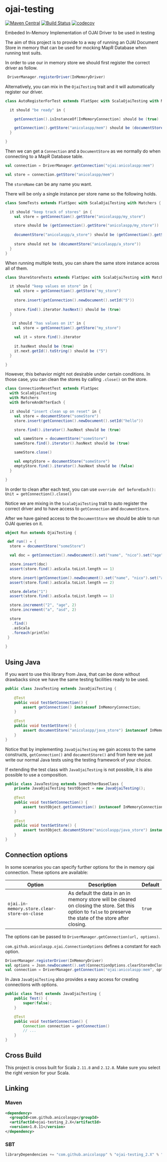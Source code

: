 # ojai-testing
[![Maven Central](https://maven-badges.herokuapp.com/maven-central/com.github.anicolaspp/ojai-testing_2.11/badge.svg)](https://maven-badges.herokuapp.com/maven-central/com.github.anicolaspp/ojai-testing_2.11)
[![Build Status](https://travis-ci.org/anicolaspp/ojai-testing.svg?branch=master)](https://travis-ci.org/anicolaspp/ojai-testing)
[![codecov](https://codecov.io/gh/anicolaspp/ojai-testing/branch/master/graph/badge.svg)](https://codecov.io/gh/anicolaspp/ojai-testing)

Embeded In-Memory Implementation of OJAI Driver to be used in testing

The aim of this project is to provide to a way of running an OJAI Document Store in memory that can be used for mocking 
MapR Database when running test suits.

In order to use our in memory store we should first register the correct driver as follow.

```scala
 DriverManager.registerDriver(InMemoryDriver)
```

Alternatively, you can mix in the `OjaiTesting` trait and it will automatically register our driver.

```scala
class AutoRegisterForTest extends FlatSpec with ScalaOjaiTesting with Matchers {

  it should "be ready" in {

    getConnection().isInstanceOf[InMemoryConnection] should be (true)

    getConnection().getStore("anicolaspp/mem") should be (documentStore("anicolaspp/mem"))
  }

}
```

Then we can get a `Connection` and a `DocumentStore` as we normally do when connecting to a MapR Database table.

```scala
val connection = DriverManager.getConnection("ojai:anicolaspp:mem")

val store = connection.getStore("anicolaspp/mem")
```
The `storeName` can be any name you want. 

There will be only a single instance per store name so the following holds.

```scala
class SomeTests extends FlatSpec with ScalaOjaiTesting with Matchers {

  it should "keep track of stores" in {
    val store = getConnection().getStore("anicolaspp/my_store")

    store should be (getConnection().getStore("anicolaspp/my_store"))
    
    documentStore("anicolaspp/a_store") should be (getConnection().getStore("anicolaspp/a_store"))
    
    store should not be (documentStore("anicolaspp/a_store"))
  }
}
```
When running multiple tests, you can share the same store instance across all of them. 

```scala
class ShareStoreTests extends FlatSpec with ScalaOjaiTesting with Matchers {

  it should "keep values on store" in {
    val store = getConnection().getStore("my_store")
 
    store.insert(getConnection().newDocument().setId("5"))
    
    store.find().iterator.hasNext() should be (true)
  }
  
   it should "has values on it" in {
    val store = getConnection().getStore("my_store")

    val it = store.find().iterator
    
    it.hasNext should be (true)
    it.next.getId().toString() should be ("5")
  }

}
```

However, this behavior might not desirable under certain conditions. In those case, you can clean the stores by calling `.close()` on the store.

```scala
class ConnectionResetTest extends FlatSpec
  with ScalaOjaiTesting
  with Matchers
  with BeforeAndAfterEach {

  it should "insert clean up on reset" in {
    val store = documentStore("someStore")
    store.insert(getConnection().newDocument().setId("hello"))

    store.find().iterator().hasNext should be (true)

    val sameStore = documentStore("someStore")
    sameStore.find().iterator().hasNext should be (true)

    sameStore.close()

    val emptyStore = documentStore("someStore")
    emptyStore.find().iterator().hasNext should be (false)
  }

}
```

In order to clean after each test, you can use `override def beforeEach(): Unit = getConnection().close()`


Notice we are mixing in the `ScalaOjaiTesting` trait to auto register the correct driver and to have access to 
`getConnection` and `documentStore`.

After we have gained access to the `DocumentStore` we should be able to run OJAI queries on it. 

```scala
object Run extends OjaiTesting {

 def run() = {
  store = documentStore("someStore")

  val doc = getConnection().newDocument().set("name", "nico").set("age", 30).set("_id", "1")

  store.insert(doc)
  assert(store.find().asScala.toList.length == 1)

  store.insert(getConnection().newDocument().set("name", "nico").set("age", 30).set("_id", "2"))
  assert(store.find().asScala.toList.length == 2)

  store.delete("1")
  assert(store.find().asScala.toList.length == 1)

  store.increment("2", "age", 2)
  store.increment("a", "asd", 2)

  store
   .find()
   .asScala
   .foreach(println)
 } 
 
}
```

## Using Java

If you want to use this library from Java, that can be done without drawbacks since we have the same testing facilities ready to be used. 

```java
public class JavaTesting extends JavaOjaiTesting {
    
    @Test
    public void testGetConnection() {
        assert getConnection() instanceof InMemoryConnection;
    }
    
    @Test
    public void testGetStore() {
        assert documentStore("anicolaspp/java_store") instanceof InMemoryStore;
    }
}
```

Notice that by implementing `JavaOjaiTesting` we gain access to the same constructs, `getConnection()` and 
`documentStore()` and from here we just write our normal Java tests using the testing framework of your choice.

If extending the test class with `JavaOjaiTesting` is not possible, it is also possible to use a composition.
```java
public class JavaTesting extends SomeOtherBaseClass {
    private JavaOjaiTesting testObject = new JavaOjaiTesting();
    
    @Test
    public void testGetConnection() {
        assert testObject.getConnection() instanceof InMemoryConnection;
    }
    
    @Test
    public void testGetStore() {
        assert testObject.documentStore("anicolaspp/java_store") instanceof InMemoryStore;
    }
}
```

## Connection options
In some scenarios you can specify further options for the in memory ojai connection. These options are available:

| Option | Description | Default |
| ------ | ----------- | ------- |
| `ojai.in-memory.store.clear-store-on-close` | As default the data in an in memory store will be cleared on closing the store. Set this option to `false` to preserve the state of the store after closing. | `true` |

The options can be passed to `DriverManager.getConnection(url, options)`.

`com.github.anicolaspp.ojai.ConnectionOptions` defines a constant for each option.

```scala
DriverManager.registerDriver(InMemoryDriver)
val options = Json.newDocument().set(ConnectionOptions.clearStoreOnCloseOption, false)
val connection = DriverManager.getConnection("ojai:anicolaspp:mem", options)
```

In Java `JavaOjaiTesting` also provides a easy access for creating connections with options.
```Java
public class Test extends JavaOjaiTesting {
    public Test() {
        super(false);
    }

    @Test
    public void testGetConnection() {
        Connection connection = getConnection()
        // ...
    }
}
```

## Cross Build

This project is cross built for Scala `2.11.8` and `2.12.8`. Make sure you select the right version for your Scala.

## Linking

### Maven

```xml
<dependency>
  <groupId>com.github.anicolaspp</groupId>
  <artifactId>ojai-testing_2.X</artifactId>
  <version>1.0.11</version>
</dependency>
```

### SBT

```sbt
libraryDependencies += "com.github.anicolaspp" % "ojai-testing_2.X" % "1.0.11"
```
